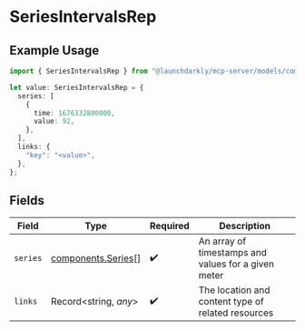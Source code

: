# SeriesIntervalsRep

## Example Usage

```typescript
import { SeriesIntervalsRep } from "@launchdarkly/mcp-server/models/components";

let value: SeriesIntervalsRep = {
  series: [
    {
      time: 1676332800000,
      value: 92,
    },
  ],
  links: {
    "key": "<value>",
  },
};
```

## Fields

| Field                                                    | Type                                                     | Required                                                 | Description                                              |
| -------------------------------------------------------- | -------------------------------------------------------- | -------------------------------------------------------- | -------------------------------------------------------- |
| `series`                                                 | [components.Series](../../models/components/series.md)[] | :heavy_check_mark:                                       | An array of timestamps and values for a given meter      |
| `links`                                                  | Record<string, *any*>                                    | :heavy_check_mark:                                       | The location and content type of related resources       |